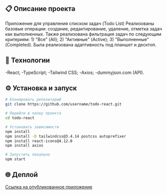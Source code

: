## 📋 Описание проекта
Приложение для управления списком задач (Todo List)
Реализованы базовые операции: создание, редактирование, удаление, отметка задач как выполненных. 
Также реализована фильтрация задач по следующим критериям: 1) "Все" (All); 2) "Активные" (Active); 3) "Выполненные" (Completed).
Была реализована адаптивность под планшет и десктоп.

## 🚀 Технологии
-React;
-TypeScript;
-Tailwind CSS;
-Axios;
-dummyjson.com (API).

## ⚙️ Установка и запуск

```bash
# Клонировать репозиторий
git clone https://github.com/username/todo-react.git

# Перейти в папку проекта
cd todo-react

# Установить зависимости
npm install
npm install -D tailwindcss@3.4.14 postcss autoprefixer
npm install react-icons@4.12.0
npm install axios

# Запустить локально
npm start

```

## 🌐 Деплой
[Ссылка на опубликованное приложение](https://todolist-alpha-sage.vercel.app/)
